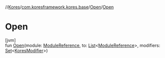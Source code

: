//[Kores](../../../index.md)/[com.koresframework.kores.base](../index.md)/[Open](index.md)/[Open](-open.md)

# Open

[jvm]\
fun [Open](-open.md)(module: [ModuleReference](../-module-reference/index.md), to: [List](https://kotlinlang.org/api/latest/jvm/stdlib/kotlin.collections/-list/index.html)<[ModuleReference](../-module-reference/index.md)>, modifiers: [Set](https://kotlinlang.org/api/latest/jvm/stdlib/kotlin.collections/-set/index.html)<[KoresModifier](../-kores-modifier/index.md)>)
